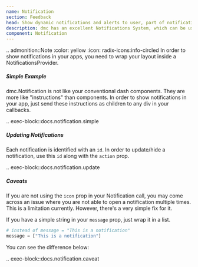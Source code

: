 ```yaml
---
name: Notification
section: Feedback
head: Show dynamic notifications and alerts to user, part of notifications system.
description: dmc has an excellent Notifications System, which can be used to generate client side notifications.
component: Notification
---
```


.. admonition::Note
    :color: yellow
    :icon: radix-icons:info-circled
    In order to show notifications in your apps, you need to wrap your layout inside a NotificationsProvider.

##### Simple Example

dmc.Notification is not like your conventional dash components. They are more like "instructions" than components. 
In order to show notifications in your app, just send these instructions as children to any div in your callbacks.

.. exec-block::docs.notification.simple

##### Updating Notifications

Each notification is identified with an `id`. In order to update/hide a notification, use this `id` along with the 
`action` prop.

.. exec-block::docs.notification.update

##### Caveats

If you are not using the `icon` prop in your Notification call, you may come across an issue where you are not able
to open a notification multiple times. This is a limitation currently. However, there's a very simple fix for it.

If you have a simple string in your `message` prop, just wrap it in a list.

```python
# instead of message = "This is a notification"
message = ["This is a notification"]
```

You can see the difference below:

.. exec-block::docs.notification.caveat
